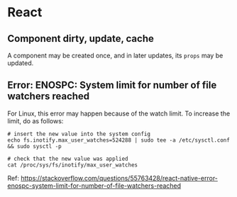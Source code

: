 # React

## Component dirty, update, cache

A component may be created once, and in later updates, its `props` may be
updated.

## Error: ENOSPC: System limit for number of file watchers reached

For Linux, this error may happen because of the watch limit. To increase the
limit, do as follows:

```
# insert the new value into the system config
echo fs.inotify.max_user_watches=524288 | sudo tee -a /etc/sysctl.conf && sudo sysctl -p

# check that the new value was applied
cat /proc/sys/fs/inotify/max_user_watches
```

Ref: https://stackoverflow.com/questions/55763428/react-native-error-enospc-system-limit-for-number-of-file-watchers-reached
